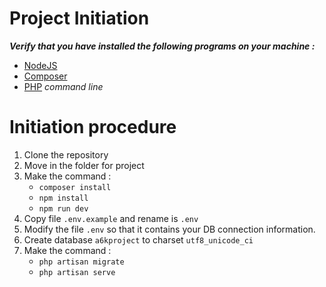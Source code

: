 # Project Initiation

**_Verify that you have installed the following programs on your machine :_**

- [NodeJS](https://nodejs.org/en/)
- [Composer](https://getcomposer.org/)
- [PHP](https://www.php.net/downloads) _command line_

# Initiation procedure

1. Clone the repository
2. Move in the folder for project
3. Make the command :
    - `composer install`
    - `npm install`
    - `npm run dev`
4. Copy file `.env.example` and rename is `.env`
5. Modify the file `.env` so that it contains your DB connection information.
6. Create database `a6kproject` to charset `utf8_unicode_ci`
7. Make the command :
    - `php artisan migrate`
    - `php artisan serve`